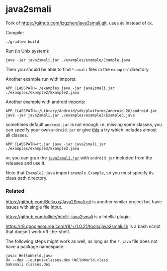 # java2smali

Fork of https://github.com/izgzhen/java2smali.git, uses `d8` instead of `dx`.

Compile:

    ./gradlew build

Run (in Unix system):

    java -jar java2smali.jar ./examples/example/Example.java

Then you should be able to find `*.smali` files in the `example/` directory.

Another example run with imports:

    APP_CLASSPATH=./examples java -jar java2smali.jar ./examples/example2/Example2.java

Another example with android imports:

    APP_CLASSPATH=~/Library/Android/sdk/platforms/android-28/android.jar java -jar java2smali.jar ./examples/example3/Example3.java

sometimes default `android.jar` is not enough i.e, missing some classes, you can specify your own `android.jar` or give [this](https://github.com/RevEngiSquad/cfr/releases/download/0.153-SNAPSHOT/rt.jar) a try which includes almost all classes.

    APP_CLASSPATH=rt.jar java -jar java2smali.jar ./examples/example3/Example3.java

or, you can grab the [`java2smali.jar`](https://github.com/RevEngiSquad/java2smali/releases/tag/android) with `android.jar` included from the releases and use it.

Note that `Example2.java` import `example.Example`, so you must specify its class path directory.

### Related

https://github.com/Belluxx/Java2Smali.git is another similar project but have issues with single file input.

https://github.com/ollide/intellij-java2smali is a IntelliJ plugin.

https://r8.googlesource.com/r8/+/1.0.21/tools/java2smali.sh is a bash script
that doesn't work off-the-shelf.

The following steps might work as well, as long as the `*.java` file
does not have a package namespace.

```
javac HelloWorld.java
dx --dex --output=classes.dex HelloWorld.class
baksmali classes.dex
```
